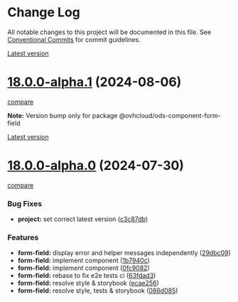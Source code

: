 # Change Log

All notable changes to this project will be documented in this file.
See [Conventional Commits](https://conventionalcommits.org) for commit guidelines.

[Latest version](https://ovh.github.io/design-system/latest/?path=/docs/design-system-changelog--page)


# [18.0.0-alpha.1](https://ovh.github.io/design-system/v18.0.0-alpha.1/?path=/docs/design-system-changelog--page) (2024-08-06)
[compare](https://github.com/ovh/design-system/compare/v18.0.0-alpha.0...v18.0.0-alpha.1)

**Note:** Version bump only for package @ovhcloud/ods-component-form-field







[Latest version](https://ovh.github.io/design-system/latest/?path=/docs/design-system-changelog--page)


# [18.0.0-alpha.0](https://ovh.github.io/design-system/v18.0.0-alpha.0/?path=/docs/design-system-changelog--page) (2024-07-30)
[compare](https://github.com/ovh/design-system/compare/v17.2.2...v18.0.0-alpha.0)

### Bug Fixes

* **project:** set correct latest version ([c3c87db](https://github.com/ovh/design-system/commit/c3c87db50891e8da601bb89f22ed44ff56f71181))


### Features

* **form-field:** display error and helper messages independently ([29dbc09](https://github.com/ovh/design-system/commit/29dbc09cd22a989b1dac6efe600928c5b730f7ed))
* **form-field:** implement component ([1b7940c](https://github.com/ovh/design-system/commit/1b7940c23946cab94f2515c00623f77a81f24594))
* **form-field:** implement component ([0fc9082](https://github.com/ovh/design-system/commit/0fc9082b63f06d0cde4c9b9a0e7f2a7bc5fbfb11))
* **form-field:** rebase to fix e2e tests ci ([63fdad3](https://github.com/ovh/design-system/commit/63fdad3fdc084c2263371de6b4e7ae97c81a10e9))
* **form-field:** resolve style & storybook ([ecae256](https://github.com/ovh/design-system/commit/ecae2566663cd6085af06be0f95d6354fad2db66))
* **form-field:** resolve style, tests & storybook ([086d085](https://github.com/ovh/design-system/commit/086d085884ea476b4689fa4d2dfecbe023f8a9b7))
